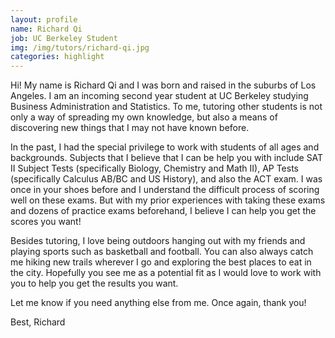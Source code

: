 ```yaml
---
layout: profile
name: Richard Qi
job: UC Berkeley Student
img: /img/tutors/richard-qi.jpg
categories: highlight
---
```


Hi! My name is Richard Qi and I was born and raised in the suburbs of Los Angeles. I am an incoming second year student at UC Berkeley studying Business Administration and Statistics. To me, tutoring other students is not only a way of spreading my own knowledge, but also a means of discovering new things that I may not have known before. 

<!--more-->

In the past, I had the special privilege to work with students of all ages and backgrounds. Subjects that I believe that I can be help you with include SAT II Subject Tests (specifically Biology, Chemistry and Math II), AP Tests (specifically Calculus AB/BC and US History), and also the ACT exam. I was once in your shoes before and I understand the difficult process of scoring well on these exams. But with my prior experiences with taking these exams and dozens of practice exams beforehand, I believe I can help you get the scores you want!

Besides tutoring, I love being outdoors hanging out with my friends and playing sports such as basketball and football. You can also always catch me hiking new trails wherever I go and exploring the best places to eat in the city. Hopefully you see me as a potential fit as I would love to work with you to help you get the results you want.

Let me know if you need anything else from me. Once again, thank you!

Best,
Richard
